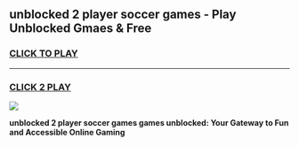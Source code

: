 
## unblocked 2 player soccer games - Play Unblocked Gmaes & Free
<h3>
<a href="https://news.freeplayer.one?title=unblocked_2_player_soccer_games&ref=16F">CLICK TO PLAY</a></h3>
<hr>

<h3>
<a href="https://news.freeplayer.one?title=unblocked_2_player_soccer_games&ref=16F">CLICK 2 PLAY</a>
  
</h3>

<a href="https://news.freeplayer.one?title=unblocked_2_player_soccer_games&ref=16F/"><img src="https://clearcache.store/games.png"></a>


**unblocked 2 player soccer games games unblocked: Your Gateway to Fun and Accessible Online Gaming**
